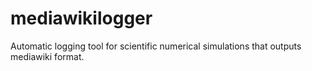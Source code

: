 mediawikilogger
===============

Automatic logging tool for scientific numerical simulations that outputs mediawiki format.
